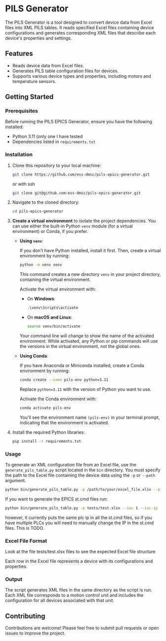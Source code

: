 # PILS Generator

The PILS Generator is a tool designed to convert device data from Excel files into XML PILS tables. It reads specified Excel files containing device configurations and generates corresponding XML files that describe each device's properties and settings.

## Features

- Reads device data from Excel files.
- Generates PILS table configuration files for devices.
- Supports various device types and properties, including motors and temperature sensors.

## Getting Started

### Prerequisites

Before running the PILS EPICS Generator, ensure you have the following installed:

- Python 3.11 (only one I have tested
- Dependencies listed in `requirements.txt`

### Installation

1. Clone this repository to your local machine:

   ```bash
   git clone https://github.com/ess-dmsc/pils-epics-generator.git
   ```

   or with ssh

   ```bash
   git clone git@github.com:ess-dmsc/pils-epics-generator.git
   ```

2. Navigate to the cloned directory:

   ```bash
   cd pils-epics-generator
   ```

3. **Create a virtual environment** to isolate the project dependencies. You can use either the built-in Python `venv` module (for a virtual environment) or Conda, if you prefer.

   - **Using `venv`**:

     If you don't have Python installed, install it first. Then, create a virtual environment by running:

     ```bash
     python -m venv venv
     ```

     This command creates a new directory `venv` in your project directory, containing the virtual environment.

     Activate the virtual environment with:

     - On **Windows**:

       ```cmd
       .\venv\Scripts\activate
       ```

     - On **macOS and Linux**:

       ```bash
       source venv/bin/activate
       ```

     Your command line will change to show the name of the activated environment. While activated, any Python or pip commands will use the versions in the virtual environment, not the global ones.

   - **Using Conda**:

     If you have Anaconda or Miniconda installed, create a Conda environment by running:

     ```bash
     conda create --name pils-env python=3.11
     ```

     Replace `python=3.11` with the version of Python you want to use.

     Activate the Conda environment with:

     ```bash
     conda activate pils-env
     ```

     You'll see the environment name `(pils-env)` in your terminal prompt, indicating that the environment is activated.

4. Install the required Python libraries:

   ```bash
   pip install -r requirements.txt
   ```

### Usage

To generate an XML configuration file from an Excel file, use the `generate_pils_table.py` script located in the `bin` directory. You must specify the path to the Excel file containing the device data using the `-p` or `--path` argument.

```bash
python bin/generate_pils_table.py -p /path/to/your/excel_file.xlsx --pils 1
```

If you want to generate the EPICS st.cmd files run:

```bash
python bin/generate_pils_table.py -p tests/test.xlsx --ioc 1 --ioc-ip '10.102.10.49' --plc-ip '10.102.10.44'
```

however, it currently puts the same plc ip in all the st.cmd files, so if you have multiple PLCs you will need to manually change the IP in the st.cmd files. This is TODO.

### Excel File Format

Look at the file tests/test.xlsx files to see the expected Excel file structure

Each row in the Excel file represents a device with its configurations and properties.

### Output

The script generates XML files in the same directory as the script is run. Each XML file corresponds to a motion control unit and includes the configuration for all devices associated with that unit.

## Contributing

Contributions are welcome! Please feel free to submit pull requests or open issues to improve the project.

